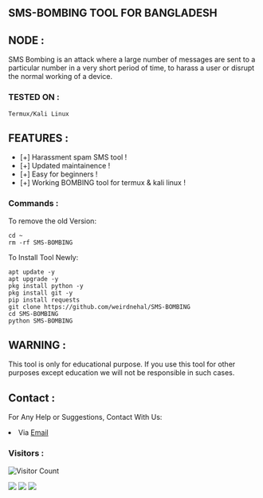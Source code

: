 

## SMS-BOMBING TOOL FOR BANGLADESH

## NODE :
SMS Bombing is an attack where a large number of messages are sent to a particular number in a very short period of time, to harass a user or disrupt the normal working of a device.


### TESTED ON :

    Termux/Kali Linux


## FEATURES :
* [+] Harassment spam SMS tool !
* [+] Updated maintainence !
* [+] Easy for beginners !
* [+] Working BOMBING tool for termux & kali linux !

### Commands :
To remove the old Version:
``` shell script
cd ~
rm -rf SMS-BOMBING
```
To Install Tool Newly:

``` shell script
apt update -y
apt upgrade -y
pkg install python -y
pkg install git -y
pip install requests
git clone https://github.com/weirdnehal/SMS-BOMBING
cd SMS-BOMBING
python SMS-BOMBING
```

## WARNING :

This tool is only for educational purpose. If you use this tool for other purposes except education we will not be responsible in such cases.


## Contact :
For Any Help or Suggestions, Contact With Us:
<li> Via <a href="mailto: misterweird10@gmail.com">Email</a>


### Visitors :

![Visitor Count](https://profile-counter.glitch.me/weirdnehal/count.svg)



<p align="left">
  <a href="https://github.com/weirdnehal" target="_blank"><img src="https://img.shields.io/badge/Github-weirdnehal-green?style=for-the-badge&logo=github"></a>
  <a href="https://www.instagram.com/nehalahmed.10" target="_blank"><img src="https://img.shields.io/badge/IG-%40Nehal Ahmed-red?style=for-the-badge&logo=instagram"></a>
  <a href="https://m.me/nehal.ahmed6" target="_blank"><img src="https://img.shields.io/badge/Chat-Messenger-blue?style=for-the-badge&logo=messenger"></a>
</p>




  
  
  
  
